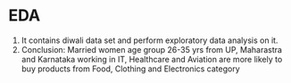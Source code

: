 # EDA
1. It contains diwali data set and perform exploratory data analysis on it.
2. Conclusion:
    Married women age group 26-35 yrs from UP, Maharastra and Karnataka working in IT, Healthcare and Aviation are more likely to buy products from Food, Clothing and Electronics category
